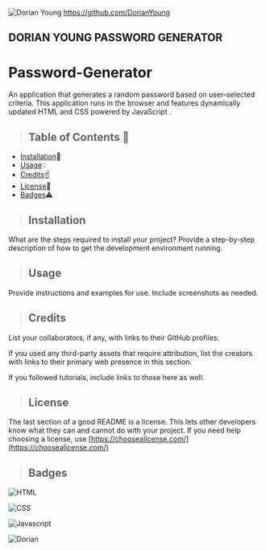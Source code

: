 ![Dorian Young](https://scontent.fsac1-1.fna.fbcdn.net/v/t31.0-8/12794848_10204488461411971_5521269955249941147_o.jpg?_nc_cat=106&_nc_oc=AQkOvpHGEvsSQjnC9T1vUxvk5gG469loTvtasXp5_AY8OIfMTKk9w61SaQuyjmyYqyKm29gfsu3Gbh_XO52UVK8n&_nc_ht=scontent.fsac1-1.fna&oh=19467591f178159e1cb6540dbc3c3a41&oe=5E7A307C)
https://github.com/DorianYoung

<h2>DORIAN YOUNG PASSWORD GENERATOR</h2>

# Password-Generator
An application that generates a random password based on user-selected criteria. This application runs in the browser and features dynamically updated HTML and CSS powered by JavaScript .


>  ## **Table of Contents** :notebook:


* [Installation](#Installation):wrench:
* [Usage](#Usage):bulb:
* [Credits](#Credits):point_up:
* [License](#License):lock_with_ink_pen:
* [Badges](#Badges):warning:



> ## Installation

What are the steps required to install your project? Provide a step-by-step description of how to get the development environment running.


> ## Usage

Provide instructions and examples for use. Include screenshots as needed. 


> ## Credits

List your collaborators, if any, with links to their GitHub profiles.

If you used any third-party assets that require attribution, list the creators with links to their primary web presence in this section.

If you followed tutorials, include links to those here as well.



> ## License

The last section of a good README is a license. This lets other developers know what they can and cannot do with your project. If you need help choosing a license, use [https://choosealicense.com/](https://choosealicense.com/)



> ## Badges

![HTML](https://img.shields.io/badge/CSS-33%25-green)

![CSS](https://img.shields.io/badge/CSS-33%25-green)

![Javascript](https://img.shields.io/badge/Javascript-33%25-green)

![Dorian](https://img.shields.io/badge/Dorian-100%25-blue)




